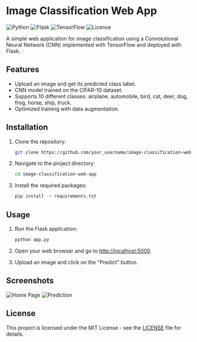 # Image Classification Web App

![Python](https://img.shields.io/badge/Python-3.8%2B-blue)
![Flask](https://img.shields.io/badge/Flask-2.1.0-green)
![TensorFlow](https://img.shields.io/badge/TensorFlow-2.7.0-orange)
![License](https://img.shields.io/badge/license-MIT-blue.svg)

A simple web application for image classification using a Convolutional Neural Network (CNN) implemented with TensorFlow and deployed with Flask.

## Features

- Upload an image and get its predicted class label.
- CNN model trained on the CIFAR-10 dataset.
- Supports 10 different classes: airplane, automobile, bird, cat, deer, dog, frog, horse, ship, truck.
- Optimized training with data augmentation.

## Installation

1. Clone the repository:

    ```bash
    git clone https://github.com/your_username/image-classification-web-app.git
    ```

2. Navigate to the project directory:

    ```bash
    cd image-classification-web-app
    ```

3. Install the required packages:

    ```bash
    pip install -r requirements.txt
    ```

## Usage

1. Run the Flask application:

    ```bash
    python app.py
    ```

2. Open your web browser and go to [http://localhost:5000](http://localhost:5000).
3. Upload an image and click on the "Predict" button.

## Screenshots

![Home Page](/screenshots/home_page.png)
![Prediction](/screenshots/prediction.png)

## License

This project is licensed under the MIT License - see the [LICENSE](LICENSE) file for details.
